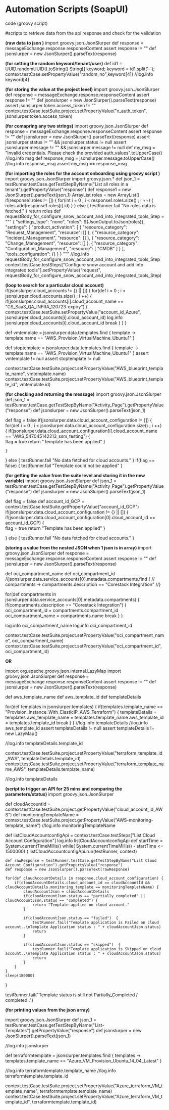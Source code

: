 # Automation Scripts (SoapUI)
code (groovy script)

#scripts to retrieve data from the api response and check for the validation

**(raw data to json )**
import groovy.json.JsonSlurper
def response = messageExchange.response.responseContent
assert response != ""
def jsonslurper = new JsonSlurper().parseText(response)

**(for setting the random keyword/tenant/user)**
def id1 = UUID.randomUUID().toString()
String[] keyword;
keyword = id1.split('-');
context.testCase.setPropertyValue("random_no",keyword[4])
//log.info keyword[4]

**(for storing the value at the project level)**
import groovy.json.JsonSlurper
def response = messageExchange.response.responseContent
assert response != ""
def jsonslurper = new JsonSlurper().parseText(response)
assert jsonslurper.token.access_token != ""
context.testCase.testSuite.project.setPropertyValue("x_auth_token", jsonslurper.token.access_token)

**(for comapring any two strings)**
import groovy.json.JsonSlurper
def response = messageExchange.response.responseContent
assert response != ""
def jsonslurper = new JsonSlurper().parseText(response)
assert jsonslurper.status != "" && jsonslurper.status != null
assert jsonslurper.message != "" && jsonslurper.message != null
def my_msg = "Invalid credentials. Please check the provided auth_values".toUpperCase()
//log.info msg
def response_msg = jsonslurper.message.toUpperCase()
//log.info response_msg
assert my_msg == response_msg

**(for importing the roles for the account onboarding using groovy script )**
import groovy.json.JsonSlurper
import groovy.json.*
def json_1 = testRunner.testCase.getTestStepByName("List all roles in a tenant").getPropertyValue("response")
def response1 = new JsonSlurper().parseText(json_1)
ArrayList<String> roles = new ArrayList<String>()
if(response1.roles != [])
{
    for(int i = 0 ; i < response1.roles.size() ; i ++)
    {
        roles.add(response1.roles[i].id)
    }
}
else
{
    testRunner.fail "No roles data is fetched."
}
return roles
def requestBody_for_configure_snow_account_and_into_integrated_tools_Step = """
{
    "settings_type": "none",
    "roles": ${JsonOutput.toJson(roles)},
    "settings": {
        "product_activation": [
            {
                "resource_category": "Request_Management",
                "resource": []
            },
            {
                "resource_category": "Incident_Management",
                "resource": []
            },
            {
                "resource_category": "Change_Management",
                "resource": []
            },
            {
                "resource_category": "Configuration_Management",
                "resource": [
                    "CMDB"
                ]
            }
        ],
        "tools_configuration": {}
    }
}
"""
//log.info requestBody_for_configure_snow_account_and_into_integrated_tools_Step
context.testCase.testSteps["Configure snow account and add into integrated tools"].setPropertyValue("request", requestBody_for_configure_snow_account_and_into_integrated_tools_Step)

**(loop to search for a particular cloud account)**
if(jsonslurper.cloud_accounts != {} || [])
{
	for(def i = 0 ; i < jsonslurper.cloud_accounts.size() ; i ++)
	{
		if(jsonslurper.cloud_accounts[i].cloud_account_name == "CS_SaaS_QA_INFRA_120723-expiry")
		{
			context.testCase.testSuite.setPropertyValue("account_id_Azure", jsonslurper.cloud_accounts[i].cloud_account_id)
			log.info jsonslurper.cloud_accounts[i].cloud_account_id
			break
		}
	}
}

def vmtemplate = jsonslurper.data.templates.find {
	template -> template.name == "AWS_Provision_VirtualMachine_Ubuntu1"
}

def stoptemplate = jsonslurper.data.templates.find {
	template -> template.name == "AWS_Provision_VirtualMachine_Ubuntu1"
}
assert vmtemplate != null
assert stoptemplate != null

context.testCase.testSuite.project.setPropertyValue("AWS_blueprint_template_name", vmtemplate.name)
context.testCase.testSuite.project.setPropertyValue("AWS_blueprint_template_id", vmtemplate.id)


**(for checking and returning the message)**
import groovy.json.JsonSlurper
def json_1 = testRunner.testCase.getTestStepByName("Activity_Page").getPropertyValue("response")
def jsonslurper = new JsonSlurper().parseText(json_1)

def flag = false
if(jsonslurper.data.cloud_account_configuration != [])
{   
	for(def i = 0 ; i < jsonslurper.data.cloud_account_configuration.size() ; i ++)
	{
		if(jsonslurper.data.cloud_account_configuration[i].cloud_account_name == "AWS_547045142213_ssm_testing")
		{		
			flag = true
			return "Template has been applied"
		}
		
	}
}
else
{
	testRunner.fail "No data fetched for cloud accounts."
}
if(flag == false)
{
	testRunner.fail "Template could not be applied"
}

**(for getting the value from the suite level and storing it in the new variable)**
import groovy.json.JsonSlurper
def json_1 = testRunner.testCase.getTestStepByName("Activity_Page").getPropertyValue("response")
def jsonslurper = new JsonSlurper().parseText(json_1)

def flag = false
def account_id_GCP = context.testCase.testSuite.getPropertyValue("account_id_GCP")
if(jsonslurper.data.cloud_account_configuration != {} || [])
{   
		if(jsonslurper.data.cloud_account_configuration[0].cloud_account_id == account_id_GCP)
		{		
			flag = true
			return "Template has been applied"
		}
		
  }
else
{
	testRunner.fail "No data fetched for cloud accounts."
}

**(storing a value from the nested JSON when 1 json is in array)**
import groovy.json.JsonSlurper
def response = messageExchange.response.responseContent
assert response != ""
def jsonslurper = new JsonSlurper().parseText(response)


def oci_compartment_name
def oci_compartment_id
//jsonslurper.data.service_accounts[0].metadata.compartments.find {
//	compartments -> compartments.description == "Corestack Integration"
//}

for(def compartments in jsonslurper.data.service_accounts[0].metadata.compartments) {
	if(compartments.description == "Corestack Integration") {
		oci_compartment_id = compartments.compartment_id
		oci_compartment_name = compartments.name
		break
	}
}



 log.info oci_compartment_name
 log.info oci_compartment_id


 context.testCase.testSuite.project.setPropertyValue("oci_compartment_name", oci_compartment_name)
 context.testCase.testSuite.project.setPropertyValue("oci_compartment_id", oci_compartment_id)

 **OR**

import org.apache.groovy.json.internal.LazyMap
import groovy.json.JsonSlurper
def response = messageExchange.response.responseContent
assert response != ""
def jsonslurper = new JsonSlurper().parseText(response)


def aws_template_name
def aws_template_id
def templateDetails

for(def templates in jsonslurper.templates) {
	if(templates.template_name == "Provision_Instance_With_ElasticIP_AWS_Terraform") 
	{
		templateDetails  = templates
		aws_template_name = templates.template_name
		aws_template_id = templates.template_id
		break
	}
}
//log.info templateDetails
//log.info aws_template_id
assert templateDetails != null
assert templateDetails != new LazyMap()

//log.info templateDetails.template_id

context.testCase.testSuite.project.setPropertyValue("terraform_template_id_AWS", templateDetails.template_id)
context.testCase.testSuite.project.setPropertyValue("terraform_template_name_AWS", templateDetails.template_name)


//log.info templateDetails


**(script to trigger an API for 25 mins and comparing the parameters/status)**
import groovy.json.JsonSlurper

def cloudAccountId = context.testCase.testSuite.project.getPropertyValue("cloud_account_id_AWS")
def monitoringTemplateName = context.testCase.testSuite.project.getPropertyValue("AWS-monitoring-template_name")
//log.info monitoringTemplateName

def listCloudAccountconfigApi  = context.testCase.testSteps["List Cloud Account Configuration"]
log.info listCloudAccountconfigApi
def startTime = System.currentTimeMillis()
while( System.currentTimeMillis() - startTime <= 1500000) {
	listCloudAccountconfigApi.run(testRunner, context)
	
	def rawResponse = testRunner.testCase.getTestStepByName("List Cloud Account Configuration").getPropertyValue("response")
	def response = new JsonSlurper().parseText(rawResponse)
	
	for(def cloudAccountDetails in response.cloud_account_configuration) {
		if(cloudAccountDetails.cloud_account_id == cloudAccountId && cloudAccountDetails.monitoring_template == monitoringTemplateName) {
			cloudAccountJson = cloudAccountDetails
			if(cloudAccountJson.status == "partially_completed" || cloudAccountJson.status == "completed") {
				return "Template applied on cloud account."
			}
	
			if(cloudAccountJson.status == "failed")  {
				testRunner.fail("Template application is Failed on cloud account..\nTemplate Application status : " + cloudAccountJson.status)
				return
			}
	
			if(cloudAccountJson.status == "skipped")  {
				testRunner.fail("Template application is Skipped on cloud account..\nTemplate Application status : " + cloudAccountJson.status)
				return
			}
		}
	}
	sleep(180000)
}

testRunner.fail("Template status is still not Partially_Completed / completed..")

**(for printing values from the json array)**

import groovy.json.JsonSlurper
def json_1 = testRunner.testCase.getTestStepByName("List-Templates").getPropertyValue("response")
def jsonslurper = new JsonSlurper().parseText(json_1)

//log.info jsonslurper

def terraformtemplate = jsonslurper.templates.find {
	templates -> templates.template_name == "Azure_VM_Provision_Ubuntu_14_04_Latest"
}

//log.info terraformtemplate.template_name
//log.info terraformtemplate.template_id

context.testCase.testSuite.project.setPropertyValue("Azure_terraform_VM_template_name", terraformtemplate.template_name)
context.testCase.testSuite.project.setPropertyValue("Azure_terraform_VM_template_id", terraformtemplate.template_id)

